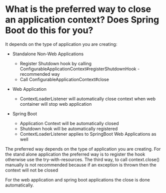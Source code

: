 # What is the preferred way to close an application context? Does Spring Boot do this for you?
It depends on the type of application you are creating:

- Standalone Non-Web Applications
    - Register Shutdown hook by calling ConfigurableApplicationContext#registerShutdownHook - recommended way
    - Call ConfigurableApplicationContext#close
    
    
- Web Application
    - ContextLoaderListener will automatically close context when web container will stop web application
    

- Spring Boot
    - Application Context will be automatically closed
    - Shutdown hook will be automatically registered
    - ContextLoaderListener applies to SpringBoot Web Applications as well
  
The preferred way depends on the type of application you are creating. For the stand alone application the preferred way
is to register the hook otherwise use the try-with-resources. The third way, to call context.close() manually is not 
recommended because if an exception is thrown then the context will not be closed

For the web application and spring boot applications the close is done automatically.
